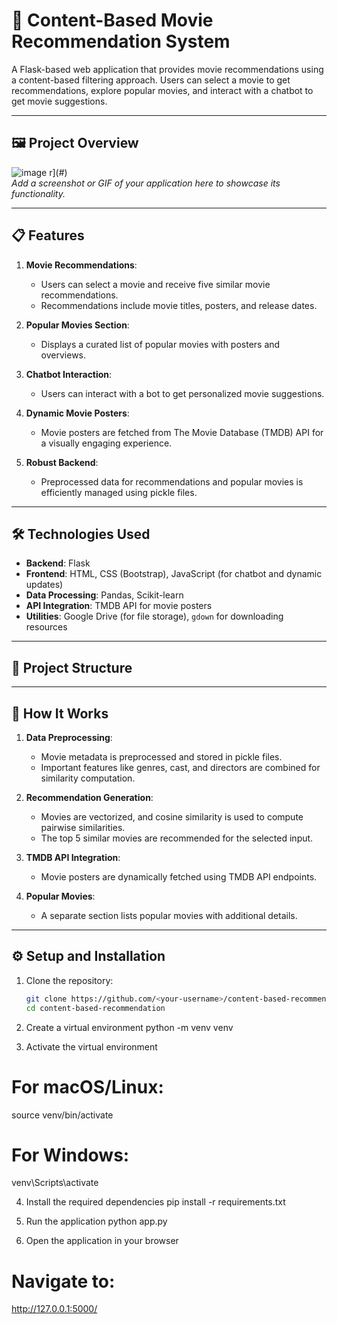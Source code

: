 # 🎥 Content-Based Movie Recommendation System

A Flask-based web application that provides movie recommendations using a content-based filtering approach. Users can select a movie to get recommendations, explore popular movies, and interact with a chatbot to get movie suggestions. 

---

## 🖼️ Project Overview

![![image](https://github.com/user-attachments/assets/973b9ea0-db74-46d7-8272-0d636fa9277d)
]()
r](#)  
*Add a screenshot or GIF of your application here to showcase its functionality.*

---

## 📋 Features

1. **Movie Recommendations**: 
   - Users can select a movie and receive five similar movie recommendations.
   - Recommendations include movie titles, posters, and release dates.

2. **Popular Movies Section**:
   - Displays a curated list of popular movies with posters and overviews.

3. **Chatbot Interaction**:
   - Users can interact with a bot to get personalized movie suggestions.

4. **Dynamic Movie Posters**:
   - Movie posters are fetched from The Movie Database (TMDB) API for a visually engaging experience.

5. **Robust Backend**:
   - Preprocessed data for recommendations and popular movies is efficiently managed using pickle files.

---

## 🛠️ Technologies Used

- **Backend**: Flask
- **Frontend**: HTML, CSS (Bootstrap), JavaScript (for chatbot and dynamic updates)
- **Data Processing**: Pandas, Scikit-learn
- **API Integration**: TMDB API for movie posters
- **Utilities**: Google Drive (for file storage), `gdown` for downloading resources

---

## 📂 Project Structure

---

## 🧠 How It Works

1. **Data Preprocessing**:
   - Movie metadata is preprocessed and stored in pickle files.
   - Important features like genres, cast, and directors are combined for similarity computation.

2. **Recommendation Generation**:
   - Movies are vectorized, and cosine similarity is used to compute pairwise similarities.
   - The top 5 similar movies are recommended for the selected input.

3. **TMDB API Integration**:
   - Movie posters are dynamically fetched using TMDB API endpoints.

4. **Popular Movies**:
   - A separate section lists popular movies with additional details.


---

## ⚙️ Setup and Installation

1. Clone the repository:
   ```bash
   git clone https://github.com/<your-username>/content-based-recommendation.git
   cd content-based-recommendation

2. Create a virtual environment
python -m venv venv

3. Activate the virtual environment
# For macOS/Linux:
source venv/bin/activate
# For Windows:
venv\Scripts\activate

4. Install the required dependencies
pip install -r requirements.txt

5. Run the application
python app.py

6. Open the application in your browser
# Navigate to:
http://127.0.0.1:5000/
